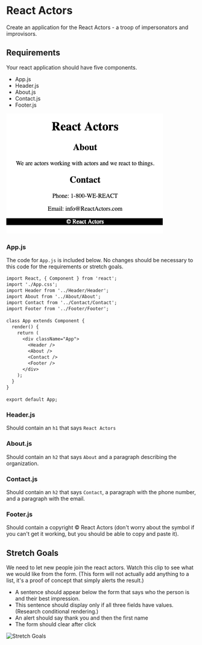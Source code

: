 # React Actors

Create an application for the React Actors - a troop of impersonators and improvisors.

## Requirements

Your react application should have five components.

- App.js
- Header.js
- About.js
- Contact.js
- Footer.js

![Base Requirements](images/base-requirements.png)

### App.js

The code for `App.js` is included below. No changes should be necessary to this code for the requirements or stretch goals.

```JSX
import React, { Component } from 'react';
import './App.css';
import Header from '../Header/Header';
import About from '../About/About';
import Contact from '../Contact/Contact';
import Footer from '../Footer/Footer';

class App extends Component {
  render() {
    return (
      <div className="App">
        <Header />
        <About />
        <Contact />
        <Footer />
      </div>
    );
  }
}

export default App;

```

### Header.js

Should contain an `h1` that says `React Actors`

### About.js

Should contain an `h2` that says `About` and a paragraph describing the organization.

### Contact.js

Should contain an `h2` that says `Contact`, a paragraph with the phone number, and a paragraph with the email.

### Footer.js

Should contain a copyright © React Actors (don't worry about the symbol if you can't get it working, but you should be able to copy and paste it).

## Stretch Goals

We need to let new people join the react actors. Watch this clip to see what we would like from the form. (This form will not actually add anything to a list, it's a proof of concept that simply alerts the result.)

- A sentence should appear below the form that says who the person is and their best impression.
- This sentence should display only if all three fields have values. (Research conditional rendering.)
- An alert should say thank you and then the first name
- The form should clear after click

![Stretch Goals](images/stretch-goals.gif)
